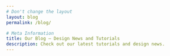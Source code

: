 ```yaml
---
# Don't change the layout
layout: blog
permalink: /blog/

# Meta Information
title: Our Blog – Design News and Tutorials
description: Check out our latest tutorials and design news.
---
```

